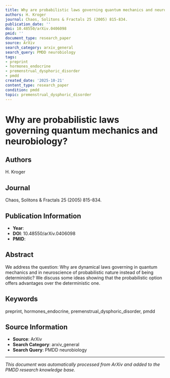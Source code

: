 ```yaml
---
title: Why are probabilistic laws governing quantum mechanics and neurobiology?
authors: H. Kroger
journal: Chaos, Solitons & Fractals 25 (2005) 815-834.
publication_date: ''
doi: 10.48550/arXiv.0406098
pmid: ''
document_type: research_paper
source: ArXiv
search_category: arxiv_general
search_query: PMDD neurobiology
tags:
- preprint
- hormones_endocrine
- premenstrual_dysphoric_disorder
- pmdd
created_date: '2025-10-21'
content_type: research_paper
condition: pmdd
topic: premenstrual_dysphoric_disorder
---
```


# Why are probabilistic laws governing quantum mechanics and neurobiology?

## Authors
H. Kroger

## Journal
Chaos, Solitons & Fractals 25 (2005) 815-834.

## Publication Information
- **Year**: 
- **DOI**: 10.48550/arXiv.0406098
- **PMID**: 

## Abstract
We address the question: Why are dynamical laws governing in quantum mechanics and in neuroscience of probabilistic nature instead of being deterministic? We discuss some ideas showing that the probabilistic option offers advantages over the deterministic one.

## Keywords
preprint, hormones_endocrine, premenstrual_dysphoric_disorder, pmdd

## Source Information
- **Source**: ArXiv
- **Search Category**: arxiv_general
- **Search Query**: PMDD neurobiology

---
*This document was automatically processed from ArXiv and added to the PMDD research knowledge base.*

